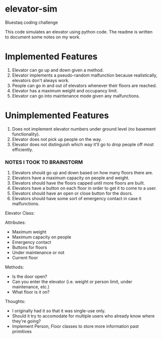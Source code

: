 # elevator-sim
Bluestaq coding challenge

This code simulates an elevator using python code. The readme is written to document some notes on my work.

# Implemented Features
1. Elevator can go up and down given a method.
2. Elevator implements a pseudo-random malfunction because realistically, elevators don't always work.
3. People can go in and out of elevators whenever their floors are reached.
4. Elevator has a maximum weight and occupancy limit.
5. Elevator can go into maintenance mode given any malfunctions.

# Unimplemented Features
1. Does not implement elevator numbers under ground level (no basement functionality).
2. Elevator does not pick up people on the way.
3. Elevator does not distinguish which way it'll go to drop people off most efficiently.

### NOTES I TOOK TO BRAINSTORM ###
1. Elevators should go up and down based on how many floors there are.
2. Elevators have a maximum capacity on people and weight.
3. Elevators should have the floors capped until more floors are built. 
4. Elevators have a button on each floor in order to get it to come to a user.
5. Elevators should have an open or close button for the doors.
6. Elevators should have some sort of emergency contact in case it malfunctions.

Elevator Class:

Attributes:
- Maximum weight
- Maximum capacity on people
- Emergency contact
- Buttons for floors
- Under maintenance or not
- Current floor

Methods:
- Is the door open?
- Can you enter the elevator (i.e. weight or person limit, under maintenance, etc.)
- What floor is it on?

Thoughts:
- I originally had it so that it was single-use only.
- Should it try to accomodate for multiple users who already know where they're going?
- Implement Person, Floor classes to store more information past primitives